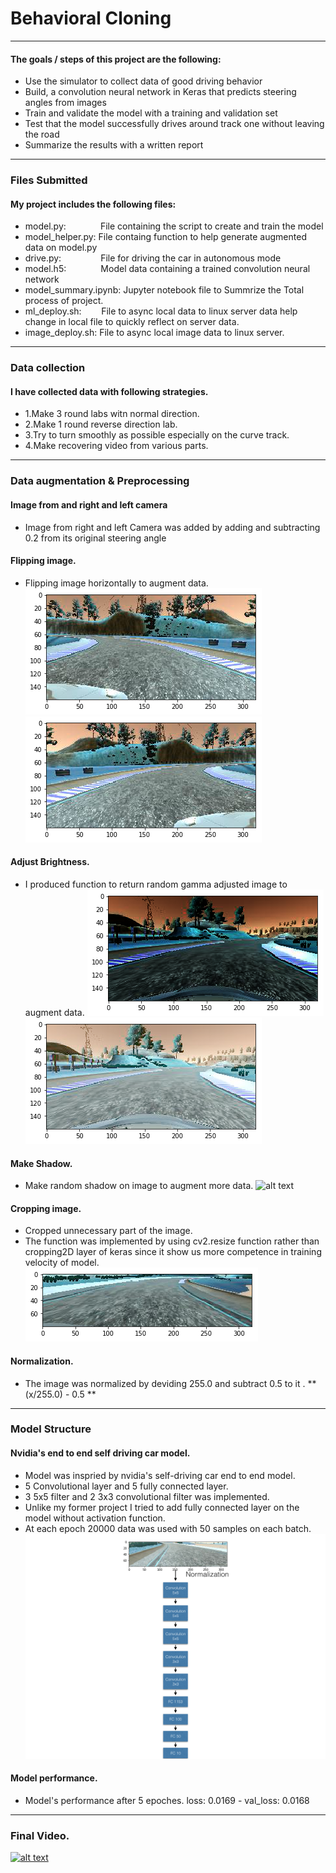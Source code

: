 # **Behavioral Cloning** 

---


#### The goals / steps of this project are the following:
* Use the simulator to collect data of good driving behavior
* Build, a convolution neural network in Keras that predicts steering angles from images
* Train and validate the model with a training and validation set
* Test that the model successfully drives around track one without leaving the road
* Summarize the results with a written report


[//]: # (Image References)

[image1]: ./model_structure.001.png
[image2]: ./before_flipping.png "Before flipping"
[image3]: ./after_flipping.png "Model Structure"
[image4]: ./low_gamma.png "Image with low gamma value"
[image5]: ./high_gamma.png  "Image with high gamma value"
[image6]: ./shadowed.png "Shadowed image"
[image7]: ./cropped_img.png "Cropped image"
[image8]: ./video_img.png "video image"

---
### Files Submitted 

#### My project includes the following files:
* model.py: &nbsp; &nbsp; &nbsp; &nbsp; &nbsp; &nbsp;&nbsp; File containing the script to create and train the model
* model_helper.py: File containg function to help generate augmented data on model.py 
* drive.py:&nbsp; &nbsp; &nbsp; &nbsp; &nbsp; &nbsp; &nbsp;&nbsp;&nbsp;&nbsp;File for driving the car in autonomous mode
* model.h5:&nbsp; &nbsp; &nbsp; &nbsp; &nbsp; &nbsp; &nbsp;&nbsp;Model data containing a trained convolution neural network 
* model_summary.ipynb: Jupyter notebook file to Summrize the Total process of project. 
* ml_deploy.sh:&nbsp;&nbsp;&nbsp;&nbsp;&nbsp;&nbsp;&nbsp;&nbsp;File to async local data to linux server data help change in local file to quickly reflect on server data.
* image_deploy.sh:     File to async local image data to linux server. 

---
### Data collection 
#### I have collected data with following strategies. 
* 1.Make 3 round labs witn normal direction. 
* 2.Make 1 round reverse direction lab.
* 3.Try to turn smoothly as possible especially on the curve track. 
* 4.Make recovering video from various parts. 
    
---
### Data augmentation & Preprocessing

#### Image from and right and left camera

* Image from right and left Camera was added  by adding and subtracting 0.2 from its original steering angle

#### Flipping image. 
* Flipping image horizontally to augment data. 
![alt text][image2] ![alt text][image3]

#### Adjust Brightness. 
* I produced function to return random gamma adjusted image to augment data. 
 ![alt text][image4]  ![alt text][image5]

#### Make Shadow. 
* Make random shadow on image to augment more data. 
![alt text][image6]

#### Cropping image.
* Cropped unnecessary part of the image. 
* The function was implemented by using cv2.resize function rather than cropping2D layer of keras since it show us more competence in training velocity of model. 
![alt text][image7]

#### Normalization. 
* The image was normalized by deviding 255.0 and subtract 0.5 to it . ** (x/255.0) - 0.5 ** 

---
### Model Structure
#### Nvidia's end to end self driving car model. 
* Model was inspried by nvidia's self-driving car end to end model. 
* 5 Convolutional layer and 5 fully connected layer. 
* 3 5x5 filter and 2 3x3 convolutional filter was implemented. 
* Unlike my former project I tried to add fully connected layer on the model without activation function. 
* At each epoch 20000 data was used with 50 samples on each batch. 
![alt text][image1]

#### Model performance. 
* Model's performance after 5 epoches. 
    loss: 0.0169 - val_loss: 0.0168
    
---
### Final Video. 

[![alt text][image8]](https://youtu.be/9f5mRL6Jrjw)
